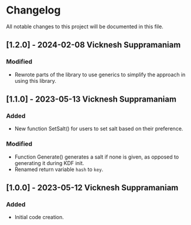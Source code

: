 # Changelog
All notable changes to this project will be documented in this file.


## [1.2.0] - 2024-02-08 Vicknesh Suppramaniam

### Modified
- Rewrote parts of the library to use generics to simplify the approach in using this library.


## [1.1.0] - 2023-05-13 Vicknesh Suppramaniam

### Added
- New function SetSalt() for users to set salt based on their preference.

### Modified
- Function Generate() generates a salt if none is given, as opposed to generating it during KDF init.
- Renamed return variable `hash` to `key`.


## [1.0.0] - 2023-05-12 Vicknesh Suppramaniam

### Added
- Initial code creation.